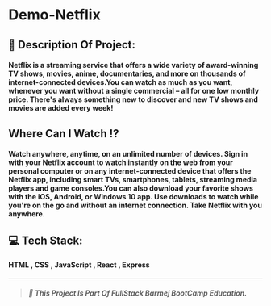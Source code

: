 # Demo-Netflix

## :pencil: Description Of Project:

#### Netflix is a streaming service that offers a wide variety of award-winning TV shows, movies, anime, documentaries, and more on thousands of internet-connected devices.You can watch as much as you want, whenever you want without a single commercial – all for one low monthly price. There's always something new to discover and new TV shows and movies are added every week!

## Where Can I Watch :interrobang:

#### Watch anywhere, anytime, on an unlimited number of devices. Sign in with your Netflix account to watch instantly on the web from your personal computer or on any internet-connected device that offers the Netflix app, including smart TVs, smartphones, tablets, streaming media players and game consoles.You can also download your favorite shows with the iOS, Android, or Windows 10 app. Use downloads to watch while you're on the go and without an internet connection. Take Netflix with you anywhere.

## :computer: Tech Stack:

#### HTML , CSS , JavaScript , React , Express

---

> ##### :red_circle: This Project Is Part Of FullStack Barmej BootCamp Education.
